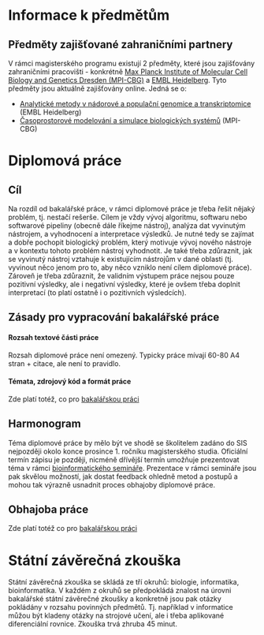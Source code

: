 # Informace k předmětům


## Předměty zajišťované zahraničními partnery

V rámci magisterského programu existují 2 předměty, které jsou zajišťovány zahraničními pracovišti - konkrétně [Max Planck Institute of Molecular Cell Biology and Genetics Dresden (MPI-CBG)](https://www.mpi-cbg.de/) a [EMBL Heidelberg](https://www.embl.org/sites/heidelberg/). Tyto předměty jsou aktuálně zajišťovány online. Jedná se o:

- [Analytické metody v nádorové a populační genomice a transkriptomice](https://is.cuni.cz/studium/predmety/index.php?do=predmet&kod=MB151P113E) (EMBL Heidelberg)
- [Časoprostorové modelování a simulace biologických systémů](https://is.cuni.cz/studium/predmety/index.php?do=predmet&kod=MB151P115E) (MPI-CBG) 


# Diplomová práce

## Cíl

Na rozdíl od bakalářské práce, v rámci diplomové práce je třeba řešit nějaký problém, tj. nestačí rešerše. Cílem je vždy vývoj algoritmu, softwaru nebo softwarové pipeliny (obecně dále říkejme nástroj), analýza dat vyvinutým nástrojem, a vyhodnocení a interpretace výsledků. Je nutné tedy se zajímat a dobře pochopit biologický problém, který motivuje vývoj nového nástroje a v kontextu tohoto problém nástroj vyhodnotit. Je také třeba zdůraznit, jak se vyvinutý nástroj vztahuje k existujícím nástrojům v dané oblasti (tj. vyvinout něco jenom pro to, aby něco vzniklo není cílem diplomové práce). Zároveň je třeba zdůraznit, že validním výstupem práce nejsou pouze pozitivní výsledky, ale i negativní výsledky, které je ovšem třeba doplnit interpretací (to platí ostatně i o pozitivních výsledcích). 

## Zásady pro vypracování bakalářské práce

#### Rozsah textové části práce

Rozsah diplomové práce není omezený. Typicky práce mívají 60-80 A4 stran + citace, ale není to pravidlo.


#### Témata, zdrojový kód a formát práce
Zde platí totéž, co pro [bakalářskou práci](../bc/README.md#bakalářská-práce) 

## Harmonogram

Téma diplomové práce by mělo být ve shodě se školitelem zadáno do SIS nejpozději okolo konce prosince 1. ročníku magisterského studia. Oficiální termín zápisu je později, nicméně dřívější termín umožňuje prezentovat téma v rámci [bioinformatického semináře](https://bioinformatics.cuni.cz/seminar). Prezentace v rámci semináře jsou pak skvělou možností, jak dostat feedback ohledně metod a postupů a mohou tak výrazně usnadnit proces obhajoby diplomové práce.

## Obhajoba práce
Zde platí totéž co pro [bakalářskou práci](../bc/README.md#obhajoba) 

# Státní závěrečná zkouška

Státní závěrečná zkouška se skládá ze tří okruhů: biologie, informatika, bioinformatika. V každém z okruhů se předpokládá znalost na úrovni bakalářské státní závěrečné zkoušky a konkretně jsou pak otázky pokládány v rozsahu povinných předmětů. Tj. například v informatice můžou být kladeny otázky na strojové učení, ale i třeba aplikované diferenciální rovnice. Zkouška trvá zhruba 45 minut.



